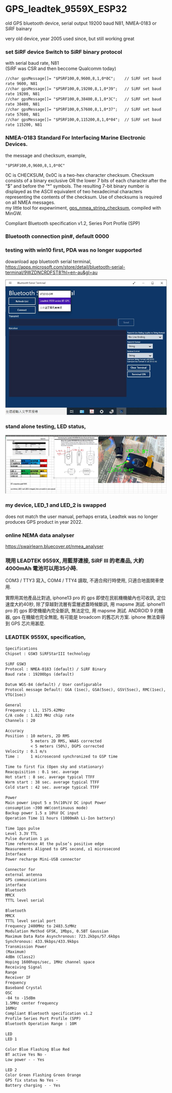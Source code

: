 # GPS_leadtek_9559X_ESP32
old GPS bluetooth device, serial output 19200 baud N81, NMEA-0183 or SiRF bainary  

very old device, year 2005 used since, but still working great

### set SiRF device Switch to SiRF binary protocol  
with serial baud rate, N81  
(SiRF was CSR and then beccome Qualcomm today)  
```
//char gpsMessage[]= "$PSRF100,0,9600,8,1,0*0C";	// SiRF set baud rate 9600, N81
//char gpsMessage[]= "$PSRF100,0,19200,8,1,0*39";	// SiRF set baud rate 19200, N81
//char gpsMessage[]= "$PSRF100,0,38400,8,1,0*3C";	// SiRF set baud rate 38400, N81
//char gpsMessage[]= "$PSRF100,0,57600,8,1,0*37";	// SiRF set baud rate 57600, N81
//char gpsMessage[]= "$PSRF100,0,115200,8,1,0*04";	// SiRF set baud rate 115200, N81

```

### NMEA-0183 Standard For Interfacing Marine Electronic Devices.
the message and checksum, example,  
```
"$PSRF100,0,9600,8,1,0*0C"
```
0C is CHECKSUM, 0x0C is a two-hex character checksum. Checksum consists of a binary exclusive OR the lower 7 bits of each character after the “$” and before the “*” symbols. The resulting 7-bit binary number is displayed as the ASCII equivalent of two hexadecimal characters representing the contents of the checksum. Use of checksums is required on all NMEA messages.  
my little tool for expewriment, [gps_nmea_string_checksum](gps_nmea_string_checksum), compiled with MinGW.


Compliant Bluetooth specification v1.2, Series Port Profile (SPP)

### Bluetooth connection pin#, default 0000

### testing with win10 first, PDA was no longer supported
dowanload app bluetooth serial terminal, https://apps.microsoft.com/store/detail/bluetooth-serial-terminal/9WZDNCRDFST8?hl=en-au&gl=au  

![leadtek_gps_9559X_testing_bt_win10.JPG](leadtek_gps_9559X_testing_bt_win10.JPG)  

### stand alone testing, LED status,
![leadtek_gps_9559X_testing_LEDs.JPG](leadtek_gps_9559X_testing_LEDs.JPG)  



### my device, LED_1 and LED_2 is swapped  
does not match the user manual, perhaps errata, Leadtek was no longer produces GPS product in year 2022.  


### online NEMA data analyser  
https://swairlearn.bluecover.pt/nmea_analyser  


### 現用 LEADTEK 9559X, 用藍芽連接, SiRF III 的老產品, 大約 4000mAh 電池可以用35小時.
COM3 / TTY3 寫入, COM4 / TTY4 讀取,
不適合飛行時使用,
只適合地面開車使用.

實際用其他產品比對過,
iphone13 pro 的 gps 即使在民航機機艙內也可收訊, 定位速度大約40秒, 除了穿越對流層有雲層遮蓋時候斷訊, 用 mapsme 測試.
iphone11 pro 的 gps 即使機艙內完全斷訊, 無法定位, 用 mapsme 測試.
ANDROID 9 的機器, gps 在機艙也完全無能, 有可能是 broadcom 的舊芯片方案.
iphone 無法查得到 GPS 芯片用甚麼.



### LEADTEK 9559X, specification,

```
Specifications
Chipset : GSW3 SiRFStarIII technology

SiRF GSW3
Protocol : NMEA-0183 (default) / SiRF Binary
Baud rate : 19200bps (default)

Datum WGS-84 (default) / User configurable
Protocol message Default: GGA (1sec), GSA(5sec), GSV(5sec), RMC(1sec), VTG(1sec)

General
Frequency : L1, 1575.42MHz
C/A code : 1.023 MHz chip rate
Channels : 20

Accuracy
Position : 10 meters, 2D RMS
           5 meters 2D RMS, WAAS corrected
           < 5 meters (50%), DGPS corrected
Velocity : 0.1 m/s
Time :     1 microsecond synchronized to GSP time

Time to first fix (Open sky and stationary)
Reacquisition : 0.1 sec. average
Hot start : 8 sec. average typical TTFF
Warm start : 38 sec. average typical TTFF
Cold start : 42 sec. average typical TTFF

Power
Main power input 5 ± 5%(10%)V DC input Power
consumption ~390 mW(continuous mode)
Backup power 1.5 ± 10%V DC input
Operation Time 11 hours (1000mAh Li-Ion battery)

Time 1pps pulse
Level 3.3V TTL
Pulse duration 1 μs
Time reference At the pulse’s positive edge
Measurements Aligned to GPS second, ±1 microsecond
Interface
Power recharge Mini-USB connector

Connector for
external antenna
GPS communications
interface
Bluetooth
MMCX
TTTL level serial

Bluetooth
MMCX
TTTL level serial port
Frequency 2400MHz to 2483.5zMHz
Modulation Method GFSK, 1Mbps, 0.5BT Gaussian
Maximum Data Rate Asynchronous: 723.2kbps/57.6kbps
Synchronous: 433.9kbps/433.9kbps
Transmission Power
(Maximum)
4dBm (Class2)
Hoping 1600hops/sec, 1MHz channel space
Receiving Signal
Range
Receiver IF
Frequency
Baseband Crystal
OSC
-84 to -15dBm
1.5MHz center frequency
16MHz
Compliant Bluetooth specification v1.2
Profile Series Port Profile (SPP)
Bluetooth Operation Range : 10M

LED
LED 1

Color Blue Flashing Blue Red
BT active Yes No -
Low power - - Yes

LED 2
Color Green Flashing Green Orange
GPS fix status No Yes -
Battery charging - - Yes

```



